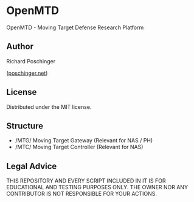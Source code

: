 # OpenMTD
OpenMTD - Moving Target Defense Research Platform

## Author
Richard Poschinger 

([poschinger.net](https://poschinger.net))

## License

Distributed under the MIT license.

## Structure
* /MTG/ Moving Target Gateway (Relevant for NAS / PH)
* /MTC/ Moving Target Controller (Relevant for NAS)

## Legal Advice
THIS REPOSITORY AND EVERY SCRIPT INCLUDED IN IT IS FOR EDUCATIONAL 
AND TESTING PURPOSES ONLY. THE OWNER NOR ANY CONTRIBUTOR IS NOT RESPONSIBLE
FOR YOUR ACTIONS.
